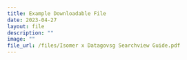 ```yaml
---
title: Example Downloadable File
date: 2023-04-27
layout: file
description: ""
image: ""
file_url: /files/Isomer x Datagovsg Searchview Guide.pdf
---
```

